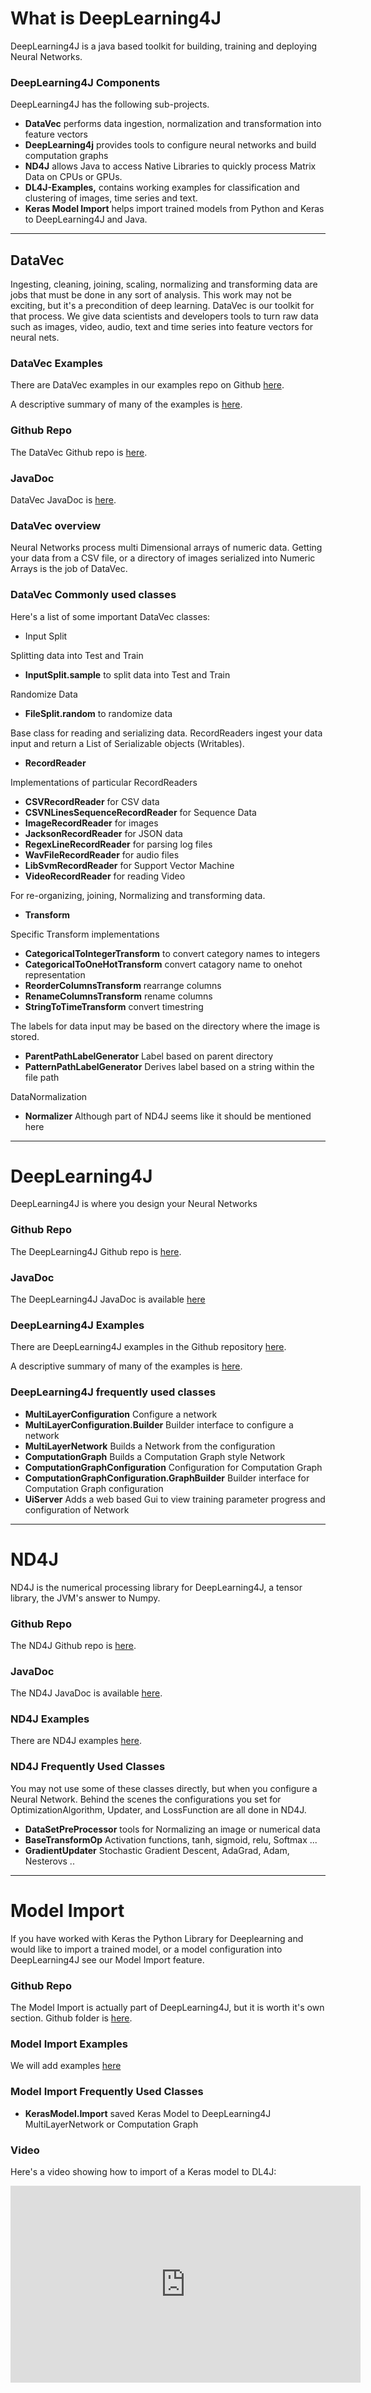 # What is DeepLearning4J

DeepLearning4J is a java based toolkit for building, training and deploying Neural Networks. 

### DeepLearning4J Components
 
DeepLearning4J has the following sub-projects. 

* **DataVec** performs data ingestion, normalization and transformation into feature vectors
* **DeepLearning4j** provides tools to configure neural networks and build computation graphs
* **ND4J** allows Java to access Native Libraries to quickly process Matrix Data on CPUs or GPUs. 
* **DL4J-Examples,** contains working examples for classification and clustering of images, time series and text.
* **Keras Model Import** helps import trained models from Python and Keras to DeepLearning4J and Java. 

---------------------------

## DataVec

Ingesting, cleaning, joining, scaling, normalizing and transforming data are jobs that must be done in any sort of analysis. This work may not be exciting, but it's a precondition of deep learning. DataVec is our toolkit for that process. We give data scientists and developers tools to turn raw data such as images, video, audio, text and time series into feature vectors for neural nets.

### DataVec Examples

There are DataVec examples in our examples repo on Github [here](https://github.com/deeplearning4j/dl4j-examples).

A descriptive summary of many of the examples is [here](examples-tour).

### Github Repo

The DataVec Github repo is [here](https://github.com/deeplearning4j/datavec).

### JavaDoc

DataVec JavaDoc is [here](./datavecdoc/). 

### DataVec overview

Neural Networks process multi Dimensional arrays of numeric data. Getting your data from a CSV file, or a directory of images serialized into Numeric Arrays is the job of DataVec. 

### DataVec Commonly used classes

Here's a list of some important DataVec classes:

* Input Split

Splitting data into Test and Train

* **InputSplit.sample** to split data into Test and Train

Randomize Data

* **FileSplit.random** to randomize data

Base class for reading and serializing data. RecordReaders ingest your data input and return a List of Serializable objects (Writables). 

* **RecordReader**

Implementations of particular RecordReaders

* **CSVRecordReader** for CSV data
* **CSVNLinesSequenceRecordReader** for Sequence Data
* **ImageRecordReader** for images
* **JacksonRecordReader** for JSON data
* **RegexLineRecordReader** for parsing log files
* **WavFileRecordReader** for audio files
* **LibSvmRecordReader** for Support Vector Machine
* **VideoRecordReader** for reading Video

For re-organizing, joining, Normalizing and transforming data. 

* **Transform**

Specific Transform implementations

* **CategoricalToIntegerTransform** to convert category names to integers
* **CategoricalToOneHotTransform** convert catagory name to onehot representation
* **ReorderColumnsTransform** rearrange columns
* **RenameColumnsTransform** rename columns
* **StringToTimeTransform** convert timestring

The labels for data input may be based on the directory where the image is stored. 

* **ParentPathLabelGenerator** Label based on parent directory
* **PatternPathLabelGenerator** Derives label based on a string within the file path

DataNormalization

* **Normalizer**  Although part of  ND4J seems like it should be mentioned here

-------------------------

# DeepLearning4J

DeepLearning4J is where you design your Neural Networks

### Github Repo

The DeepLearning4J Github repo is [here](http://github.com/deeplearning4j/deeplearning4j).

### JavaDoc 

The DeepLearning4J JavaDoc is available [here](http://deeplearning4j.org/doc/)

### DeepLearning4J Examples

There are DeepLearning4J examples in the Github repository [here](https://github.com/deeplearning4j/dl4j-examples). 

A descriptive summary of many of the examples is [here](examples-tour).

### DeepLearning4J frequently used classes

* **MultiLayerConfiguration** Configure a network
* **MultiLayerConfiguration.Builder** Builder interface to configure a network
* **MultiLayerNetwork** Builds a Network from the configuration
* **ComputationGraph** Builds a Computation Graph style Network
* **ComputationGraphConfiguration** Configuration for Computation Graph
* **ComputationGraphConfiguration.GraphBuilder** Builder interface for Computation Graph configuration
* **UiServer** Adds a web based Gui to view training parameter progress and configuration of Network

-----------

# ND4J

ND4J is the numerical processing library for DeepLearning4J, a tensor library, the JVM's answer to Numpy.  

### Github Repo

The ND4J Github repo is [here](http://github.com/deeplearning4j/nd4j).

### JavaDoc 

The ND4J JavaDoc is available [here](http://nd4j.org/doc/).

### ND4J Examples

There are ND4J examples [here](https://github.com/deeplearning4j/dl4j-examples/tree/master/nd4j-examples).

### ND4J Frequently Used Classes

You may not use some of these classes directly, but when you configure a Neural Network. Behind the scenes the configurations you set for OptimizationAlgorithm, Updater, and LossFunction are all done in ND4J.

* **DataSetPreProcessor** tools for Normalizing an image or numerical data
* **BaseTransformOp** Activation functions, tanh, sigmoid, relu, Softmax ...
* **GradientUpdater** Stochastic Gradient Descent, AdaGrad, Adam, Nesterovs ..

-------------------------

# Model Import

If you have worked with Keras the Python Library for Deeplearning and would like to import a trained model, or a model configuration into DeepLearning4J see our Model Import feature. 

### Github Repo

The Model Import is actually part of DeepLearning4J, but it is worth it's own section. Github folder is [here](https://github.com/deeplearning4j/deeplearning4j/tree/master/deeplearning4j-modelimport).

### Model Import Examples

We will add examples [here](https://github.com/deeplearning4j/dl4j-examples/)

### Model Import Frequently Used Classes

* **KerasModel.Import** saved Keras Model to DeepLearning4J MultiLayerNetwork or Computation Graph

### Video 

Here's a video showing how to import of a Keras model to DL4J:

<iframe width="560" height="315" src="https://www.youtube.com/embed/bI1aR1Tj2DM" frameborder="0" allowfullscreen></iframe>
